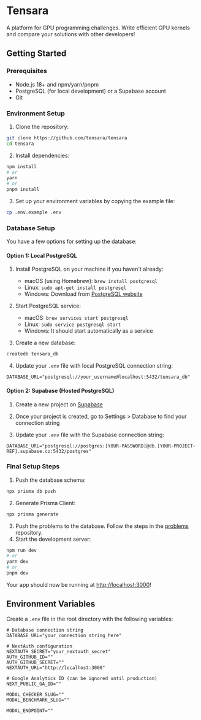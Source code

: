 # Tensara 

A platform for GPU programming challenges. Write efficient GPU kernels and compare your solutions with other developers!

## Getting Started

### Prerequisites

- Node.js 18+ and npm/yarn/pnpm
- PostgreSQL (for local development) or a Supabase account
- Git

### Environment Setup

1. Clone the repository:
```bash
git clone https://github.com/tensara/tensara
cd tensara
```

2. Install dependencies:
```bash
npm install
# or
yarn
# or
pnpm install
```

3. Set up your environment variables by copying the example file:
```bash
cp .env.example .env
```

### Database Setup

You have a few options for setting up the database:

#### Option 1: Local PostgreSQL

1. Install PostgreSQL on your machine if you haven't already:
   - macOS (using Homebrew): `brew install postgresql`
   - Linux: `sudo apt-get install postgresql`
   - Windows: Download from [PostgreSQL website](https://www.postgresql.org/download/windows/)

2. Start PostgreSQL service:
   - macOS: `brew services start postgresql`
   - Linux: `sudo service postgresql start`
   - Windows: It should start automatically as a service

3. Create a new database:
```bash
createdb tensara_db
```

4. Update your `.env` file with local PostgreSQL connection string:
```
DATABASE_URL="postgresql://your_username@localhost:5432/tensara_db"
```

#### Option 2: Supabase (Hosted PostgreSQL)

1. Create a new project on [Supabase](https://supabase.com)

2. Once your project is created, go to Settings > Database to find your connection string

3. Update your `.env` file with the Supabase connection string:
```
DATABASE_URL="postgresql://postgres:[YOUR-PASSWORD]@db.[YOUR-PROJECT-REF].supabase.co:5432/postgres"
```

### Final Setup Steps

1. Push the database schema:
```bash
npx prisma db push
```

2. Generate Prisma Client:
```bash
npx prisma generate
```
3. Push the problems to the database. Follow the steps in the [problems](https://github.com/tensara/problems/) repository. 
4. Start the development server:
```bash
npm run dev
# or
yarn dev
# or
pnpm dev
```

Your app should now be running at [http://localhost:3000](http://localhost:3000)!

## Environment Variables

Create a `.env` file in the root directory with the following variables:

```env
# Database connection string
DATABASE_URL="your_connection_string_here"

# NextAuth configuration
NEXTAUTH_SECRET="your_nextauth_secret"
AUTH_GITHUB_ID=""
AUTH_GITHUB_SECRET=""
NEXTAUTH_URL="http://localhost:3000"

# Google Analytics ID (can be ignored until production)
NEXT_PUBLIC_GA_ID=""

MODAL_CHECKER_SLUG=""
MODAL_BENCHMARK_SLUG=""

MODAL_ENDPOINT=""
```
